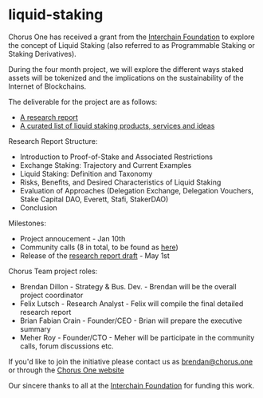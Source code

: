 # liquid-staking

Chorus One has received a grant from the [Interchain Foundation](https://interchain.io/) to explore the concept of Liquid Staking (also referred to as Programmable Staking or Staking Derivatives). 

During the four month project, we will explore the different ways staked assets will be tokenized and the implications on the sustainability of the Internet of Blockchains.

The deliverable for the project are as follows:
- [A research report](https://docs.google.com/document/d/1eP2w_pZEZlSbKDHqG-Zf5cZXbk2ZH4BWFEqu-KeoGeQ/edit#)
- [A curated list of liquid staking products, services and ideas](/awesome-liquid-staking.md) 

Research Report Structure:
- Introduction to Proof-of-Stake and Associated Restrictions
- Exchange Staking: Trajectory and Current Examples
- Liquid Staking: Definition and Taxonomy
- Risks, Benefits, and Desired Characteristics of Liquid Staking
- Evaluation of Approaches (Delegation Exchange, Delegation Vouchers, Stake Capital DAO, Everett, Stafi, StakerDAO)
- Conclusion

Milestones:
- Project annoucement - Jan 10th
- Community calls (8 in total, to be found as [here](https://github.com/ChorusOne/liquid-staking/issues))
- Release of the [research report draft](https://docs.google.com/document/d/1eP2w_pZEZlSbKDHqG-Zf5cZXbk2ZH4BWFEqu-KeoGeQ/edit#) - May 1st 

Chorus Team project roles:
- Brendan Dillon - Strategy & Bus. Dev. - Brendan will be the overall project coordinator
- Felix Lutsch - Research Analyst - Felix will compile the final detailed research report
- Brian Fabian Crain - Founder/CEO - Brian will prepare the executive summary
- Meher Roy - Founder/CTO - Meher will be participate in the community calls, forum discussions etc.

If you'd like to join the initiative please contact us as brendan@chorus.one or through the [Chorus One website](https://chorus.one)

Our sincere thanks to all at the [Interchain Foundation](https://interchain.io/) for funding this work.


